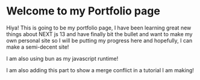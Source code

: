 # Welcome to my Portfolio page
Hiya! This is going to be my portfolio page, I have been learning great new things about NEXT js 13 and have finally bit the bullet and want to make my own personal site so I will be putting my progress here and hopefully, I can make a semi-decent site!

I am also using bun as my javascript runtime! 

I am also adding this part to show a merge conflict in a tutorial I am making!
